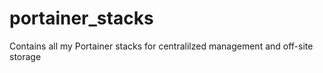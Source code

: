 # portainer_stacks
Contains all my Portainer stacks for centralilzed management and off-site storage
